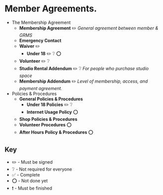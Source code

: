 # Member Agreements.




* The Membership Agreement
  * **Membership Agreement** :pencil2: *General agreement between member & GRMS*
  * **Emergency Contact**
  * **Waiver** :pencil2:
    * **Under 18** :pencil2: :grey_question: :o:
  * **Volunteer** :pencil2: :grey_question:
  * **Studio Rental Addendum** :pencil2: :grey_question: *For people who purchase studio space*
  * **Membership Addendum** :pencil2: *Level of membership, access, and payment agreement.*
* Policies & Procedures
  * **General Policies & Procedures**
    * **Under 18 Policies** :pencil2: :grey_question:
    * **Internet Usage Policy** :o:
  * **Shop Policies & Procedures**
  * **Volunteer Procedures** :o:
  * **After Hours Policy & Procedures** :o:

## Key
* :pencil2: - Must be signed
* :grey_question: - Not required for everyone
* :white_check_mark:  - Complete
* :o: - Not done yet
* :heavy_exclamation_mark: - Must be finished

